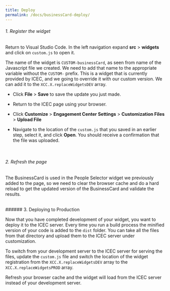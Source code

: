 ```yaml
---
title: Deploy
permalink: /docs/businessCard-deploy/
---
```


<a name="top"/>

###### 1. Register the widget

Return to Visual Studio Code. In the left navigation expand **src** > **widgets** and click on `custom.js` to open it. 

The name of the widget is `CUSTOM-businessCard`, as seen from name of the Javascript file we created.  We need to add that name to the appropriate variable without the `CUSTOM-` prefix.  This is a widget that is currently provided by ICEC, and we going to override it with our custom version.  We can add it to the `XCC.X.replaceWidgetsDEV` array.
<br/>

- Click **File** > **Save** to save the update you just made.

- Return to the ICEC page using your browser.

- Click **Customize** > **Engagement Center Settings** > **Customization Files** > **Upload File** 

- Navigate to the location of the `custom.js` that you saved in an earlier step, select it, and click **Open**. You should receive a confirmation that the file was uploaded.

<br/>

###### 2. Refresh the page

The BusinessCard is used in the People Selector widget we previously added to the page, so we need to clear the browser cache and do a hard reload to get the updated version of the BusinessCard and validate the results.


<br/>
###### 3. Deploying to Production

Now that you have completed development of your widget, you want to deploy it to the ICEC server.  Every time you run a build process the minified version of your code is added to the `dist` folder.  You can take all the files from that directory and upload them to the ICEC server under customization.  

To switch from your development server to the ICEC server for serving the files, update the `custom.js` file and switch the location of the widget registration from the `XCC.X.replaceWidgetsDEV` array to the `XCC.X.replaceWidgetsPROD` array.  

Refresh your browser cache and the widget will load from the ICEC server instead of your development server.


